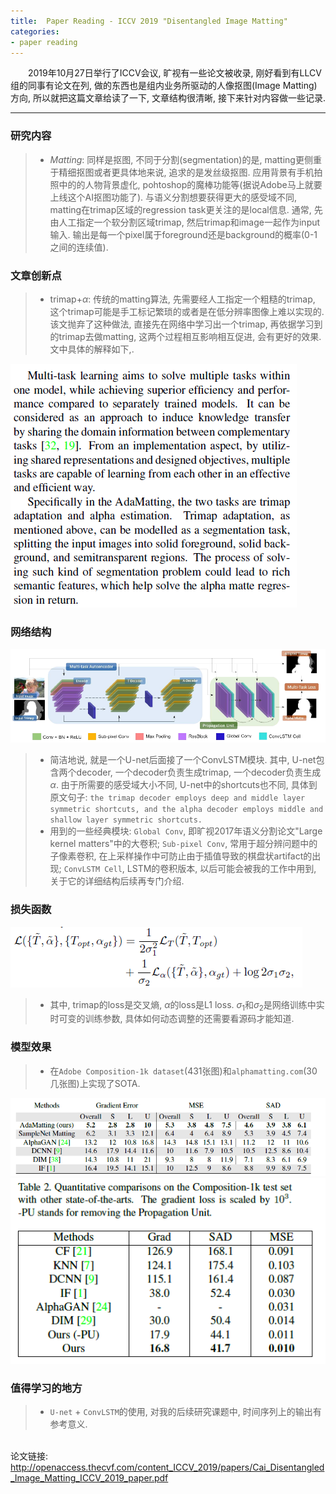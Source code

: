 ```yaml
---
title:  Paper Reading - ICCV 2019 "Disentangled Image Matting"
categories:
- paper reading
---
```


&emsp;&emsp;2019年10月27日举行了ICCV会议, 旷视有一些论文被收录, 刚好看到有LLCV组的同事有论文在列, 做的东西也是组内业务所驱动的人像抠图(Image Matting)方向, 所以就把这篇文章给读了一下, 文章结构很清晰, 接下来针对内容做一些记录.

***
### 研究内容
>+ *Matting*: 同样是抠图, 不同于分割(segmentation)的是, matting更侧重于精细抠图或者更具体地来说, 追求的是发丝级抠图. 应用背景有手机拍照中的的人物背景虚化, pohtoshop的魔棒功能等(据说Adobe马上就要上线这个AI抠图功能了). 与语义分割想要获得更大的感受域不同, matting在trimap区域的regression task更关注的是local信息. 通常, 先由人工指定一个软分割区域trimap, 然后trimap和image一起作为input输入. 输出是每一个pixel属于foreground还是background的概率(0-1之间的连续值).
>

### 文章创新点
>+ trimap+$\alpha$: 传统的matting算法, 先需要经人工指定一个粗糙的trimap, 这个trimap可能是手工标记繁琐的或者是在低分辨率图像上难以实现的. 该文抛弃了这种做法, 直接先在网络中学习出一个trimap, 再依据学习到的trimap去做matting, 这两个过程相互影响相互促进, 会有更好的效果. 文中具体的解释如下,.
>
![](/assets/images/why-trimap_alpha.png)

### 网络结构
![](/assets/images/matting-network.png)
>+ 简洁地说, 就是一个U-net后面接了一个ConvLSTM模块. 其中, U-net包含两个decoder, 一个decoder负责生成trimap, 一个decoder负责生成$\alpha$. 由于所需要的感受域大小不同, U-net中的shortcuts也不同, 具体到原文句子: 
`the trimap decoder employs deep and middle layer symmetric shortcuts, and the alpha decoder employs middle and shallow layer symmetric shortcuts.`
>+ 用到的一些经典模块: `Global Conv`, 即旷视2017年语义分割论文"Large kernel matters"中的大卷积; `Sub-pixel Conv`, 常用于超分辨问题中的子像素卷积, 在上采样操作中可防止由于插值导致的棋盘状artifact的出现; `ConvLSTM Cell`, LSTM的卷积版本, 以后可能会被我的工作中用到, 关于它的详细结构后续再专门介绍.
>

### 损失函数
![](/assets/images/matting-loss.png)
>+ 其中, trimap的loss是交叉熵, $\alpha$的loss是L1 loss. $\sigma_1$和$\sigma_2$是网络训练中实时可变的训练参数, 具体如何动态调整的还需要看源码才能知道.
>

### 模型效果
>+ 在`Adobe Composition-1k dataset`(431张图)和`alphamatting.com`(30几张图)上实现了SOTA.
>
![](/assets/images/matting-sota1.png)
![](/assets/images/matting-sota2.png)

### 值得学习的地方
>+ `U-net` + `ConvLSTM`的使用, 对我的后续研究课题中, 时间序列上的输出有参考意义.
>

<br
/>
论文链接: 
<http://openaccess.thecvf.com/content_ICCV_2019/papers/Cai_Disentangled_Image_Matting_ICCV_2019_paper.pdf>




